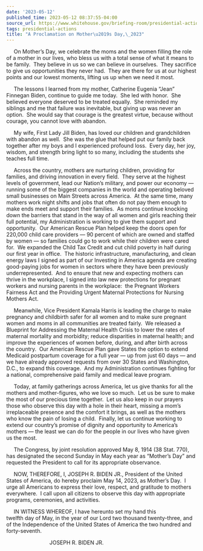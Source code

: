 ```yaml
---
date: '2023-05-12'
published_time: 2023-05-12 08:37:55-04:00
source_url: https://www.whitehouse.gov/briefing-room/presidential-actions/2023/05/12/a-proclamation-on-mothers-day-2023/
tags: presidential-actions
title: "A Proclamation on Mother\u2019s Day,\_2023"
---
```

 
     On Mother’s Day, we celebrate the moms and the women filling the
role of a mother in our lives, who bless us with a total sense of what
it means to be family.  They believe in us so we can believe in
ourselves.  They sacrifice to give us opportunities they never had. 
They are there for us at our highest points and our lowest moments,
lifting us up when we need it most.

     The lessons I learned from my mother, Catherine Eugenia “Jean”
Finnegan Biden, continue to guide me today.  She led with honor.  She
believed everyone deserved to be treated equally.  She reminded my
siblings and me that failure was inevitable, but giving up was never an
option.  She would say that courage is the greatest virtue, because
without courage, you cannot love with abandon.

     My wife, First Lady Jill Biden, has loved our children and
grandchildren with abandon as well.  She was the glue that helped put
our family back together after my boys and I experienced profound loss. 
Every day, her joy, wisdom, and strength bring light to so many,
including the students she teaches full time.

     Across the country, mothers are nurturing children, providing for
families, and driving innovation in every field.  They serve at the
highest levels of government, lead our Nation’s military, and power our
economy — running some of the biggest companies in the world and
operating beloved small businesses on Main Streets across America.  At
the same time, many mothers work night shifts and jobs that often do not
pay them enough to make ends meet and support their families.  As moms
continue knocking down the barriers that stand in the way of all women
and girls reaching their full potential, my Administration is working to
give them support and opportunity.  Our American Rescue Plan helped keep
the doors open for 220,000 child care providers — 90 percent of which
are owned and staffed by women — so families could go to work while
their children were cared for.  We expanded the Child Tax Credit and cut
child poverty in half during our first year in office.  The historic
infrastructure, manufacturing, and clean energy laws I signed as part of
our Investing in America agenda are creating good-paying jobs for women
in sectors where they have been previously underrepresented.  And to
ensure that new and expecting mothers can thrive in the workplace, I
signed into law new protections for pregnant workers and nursing parents
in the workplace:  the Pregnant Workers Fairness Act and the Providing
Urgent Maternal Protections for Nursing Mothers Act.

     Meanwhile, Vice President Kamala Harris is leading the charge to
make pregnancy and childbirth safer for all women and to make sure
pregnant women and moms in all communities are treated fairly.  We
released a Blueprint for Addressing the Maternal Health Crisis to lower
the rates of maternal mortality and morbidity; reduce disparities in
maternal health; and improve the experiences of women before, during,
and after birth across the country.  Our American Rescue Plan gave
States the option to extend Medicaid postpartum coverage for a full year
— up from just 60 days — and we have already approved requests from over
30 States and Washington, D.C., to expand this coverage.  And my
Administration continues fighting for a national, comprehensive paid
family and medical leave program. 

     Today, at family gatherings across America, let us give thanks for
all the mothers and mother-figures, who we love so much.  Let us be sure
to make the most of our precious time together.  Let us also keep in our
prayers those who observe this day with a hole in their heart, missing a
mom’s irreplaceable presence and the comfort it brings, as well as the
mothers who know the pain of losing a child.  Finally, let us continue
working to extend our country’s promise of dignity and opportunity to
America’s mothers — the least we can do for the people in our lives who
have given us the most.   

     The Congress, by joint resolution approved May 8, 1914 (38 Stat.
770), has designated the second Sunday in May each year as “Mother’s
Day” and requested the President to call for its appropriate observance.

     NOW, THEREFORE, I, JOSEPH R. BIDEN JR., President of the United
States of America, do hereby proclaim May 14, 2023, as Mother’s Day.  I
urge all Americans to express their love, respect, and gratitude to
mothers everywhere.  I call upon all citizens to observe this day with
appropriate programs, ceremonies, and activities.

     IN WITNESS WHEREOF, I have hereunto set my hand this  
twelfth day of May, in the year of our Lord two thousand twenty-three,
and of the Independence of the United States of America the two hundred
and forty-seventh.

                             JOSEPH R. BIDEN JR.
